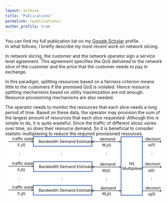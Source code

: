 ```yaml
---
layout: archive
title: "Publications"
permalink: /publications/
author_profile: true
---
```


You can find my full publication list on my <i class="fas fa-fw fa-graduation-cap"> </i> <a href="{{author.googlescholar}}"> Google Scholar</a> profile.<br/>
In what follows, I briefly describe my most recent work on network slicing. <br/>

In network slicing, the customer and the network operator sign a service level agreement. This agreement specifies the QoS delivered to the network slice of the customer and the price that the customer needs to pay in exchange.

In this paradigm, splitting resources based on a fairness criterion means little to the customers if the promised QoS is violated. Hence resource splitting mechanisms based on utility maximization are not enough. Resource provisioning mechanisms are also needed.

The operator needs to monitor the resources that each slice needs a long period of time. Based on these data, the operator may provision the sum of the largest amount of resources that each slice requested. Although this is simple to do, it is quite wasteful. Since the traffic of different slices varies over time, so does their resource demand. So it is beneficial to consider statistic multiplexing to reduce the required provisioned resources.
<img src="/images/system.svg" alt="Proposed Architecture">
